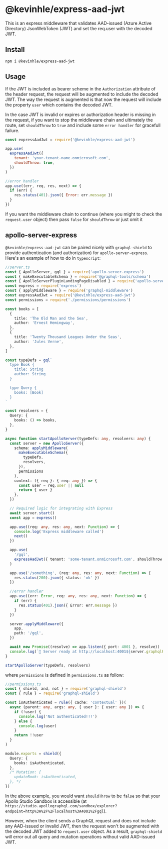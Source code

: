 # @kevinhle/express-aad-jwt

This is an express middleware that validates AAD-issued (Azure Active Directory) JsonWebToken (JWT) and set the req.user with the decoded JWT.

## Install

```
npm i @kevinhle/express-aad-jwt
```

## Usage

If the JWT is included as bearer scheme in the `Authorization` attribute of the header request, the request will be augmented to include the decoded JWT. The way the request is augmented is that now the request will include the property `user` which contains the decoded JWT.

In the case JWT is invalid or expires or authorization header is missing in the request, if you want to stop the middleware chain and ultimately the route, set `shouldThrow` to `true` and include some `error handler` for gracefull failure.

```javascript
const expressAadJwt = require('@kevinhle/express-aad-jwt')

app.use(
  expressAadJwt({
    tenant: 'your-tenant-name.onmicrosoft.com',
    shouldThrow: true,
  })
)

//error handler
app.use((err, req, res, next) => {
  if (err) {
    res.status(401).json({ Error: err.message })
  }
})
```

If you want the middleware chain to continue (where you might to check the `request.user` object) then pass `false` for `shouldThrow` or just omit it

## apollo-server-express

`@kevinhle/express-aad-jwt` can be paired nicely with `graphql-shield` to provide authentication (and authorization) for `apollo-server-express`. Here's an example of how to do in `typescript`:

```typescript
//server.ts
const { ApolloServer, gql } = require('apollo-server-express')
const { makeExecutableSchema } = require('@graphql-tools/schema')
const { ApolloServerPluginLandingPageDisabled } = require('apollo-server-core')
const express = require('express')
const { applyMiddleware } = require('graphql-middleware')
const expressAadJwt = require('@kevinhle/express-aad-jwt')
const permissions = require('./permissions/permissions')

const books = [
  {
    title: 'The Old Man and the Sea',
    author: 'Ernest Hemingway',
  },
  {
    title: 'Twenty Thousand Leagues Under the Seas',
    author: 'Jules Verne',
  },
]

const typeDefs = gql`
  type Book {
    title: String
    author: String
  }

  type Query {
    books: [Book]
  }
`

const resolvers = {
  Query: {
    books: () => books,
  },
}

async function startApolloServer(typeDefs: any, resolvers: any) {
  const server = new ApolloServer({
    schema: applyMiddleware(
      makeExecutableSchema({
        typeDefs,
        resolvers,
      }),
      permissions
    ),
    context: ({ req }: { req: any }) => {
      const user = req.user || null
      return { user }
    },
  })

  // Required logic for integrating with Express
  await server.start()
  const app = express()

  app.use((req: any, res: any, next: Function) => {
    console.log('Express middleware called')
    next()
  })

  app.use(
    '/gql',
    expressAadJwt({ tenant: 'some-tenant.onmicrosoft.com', shouldThrow: false })
  )

  app.use('/something', (req: any, res: any, next: Function) => {
    res.status(200).json({ status: 'ok' })
  })

  //error handler
  app.use((err: Error, req: any, res: any, next: Function) => {
    if (err) {
      res.status(401).json({ Error: err.message })
    }
  })

  server.applyMiddleware({
    app,
    path: '/gql',
  })

  await new Promise((resolve) => app.listen({ port: 4001 }, resolve))
  console.log(`🚀 Server ready at http://localhost:4001${server.graphqlPath}`)
}

startApolloServer(typeDefs, resolvers)
```

where `permissions` is defined in `permissions.ts` as follow:

```typescript
//permissions.ts
const { shield, and, not } = require('graphql-shield')
const { rule } = require('graphql-shield')

const isAuthenticated = rule({ cache: 'contextual' })(
  async (parent: any, args: any, { user }: { user: any }) => {
    if (!user) {
      console.log('Not authenticated!!!')
    } else {
      console.log(user)
    }
    return !!user
  }
)

module.exports = shield({
  Query: {
    books: isAuthenticated,
  },
  /* Mutation: {
    updateBook: isAuthenticated,
  }, */
})
```

In the above example, you would want `shouldThrow` to be `false` so that your Apollo Studio Sandbox is accessible (at `https://studio.apollographql.com/sandbox/explorer?endpoint=http%3A%2F%2Flocalhost%3A4001%2Fgql`).

However, when the client sends a GraphQL request and does not include any AAD-issued or invalid JWT, then the request won't be augmented with the decoded JWT added to `request.user` object. As a result, `graphql-shield` will error out all query and mutation operations without valid AAD-issued JWT.
